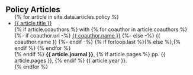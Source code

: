 <h2 id="publications" style="margin: 2px 0px -15px;">Policy Articles</h2>

<div class="publications">
  <ul>
  {% for article in site.data.articles.policy %}
    <li>
      <a href="{{ article.url }}" target="_blank" rel="noopener">{{ article.title }}</a>
      <br>
      {% if article.coauthors %}
      with
        {% for coauthor in article.coauthors %}
        {%- if coauthor.url -%}
        <a href="{{ coauthor.url }}" target="_blank" rel="noopener">{{ coauthor.name }}</a>
        {%- else -%}
        {{ coauthor.name }}
        {%- endif -%}
        {% if forloop.last %}{% else %},{% endif %}
        {% endfor %}
        <br>
      {% endif %}
      <strong>{{ article.journal }}</strong>,
      {% if article.pages %}
      pp. {{ article.pages }},
      {% endif %}
      {{ article.year }}.
    </li>
  {% endfor %}
  </ul>
</div>